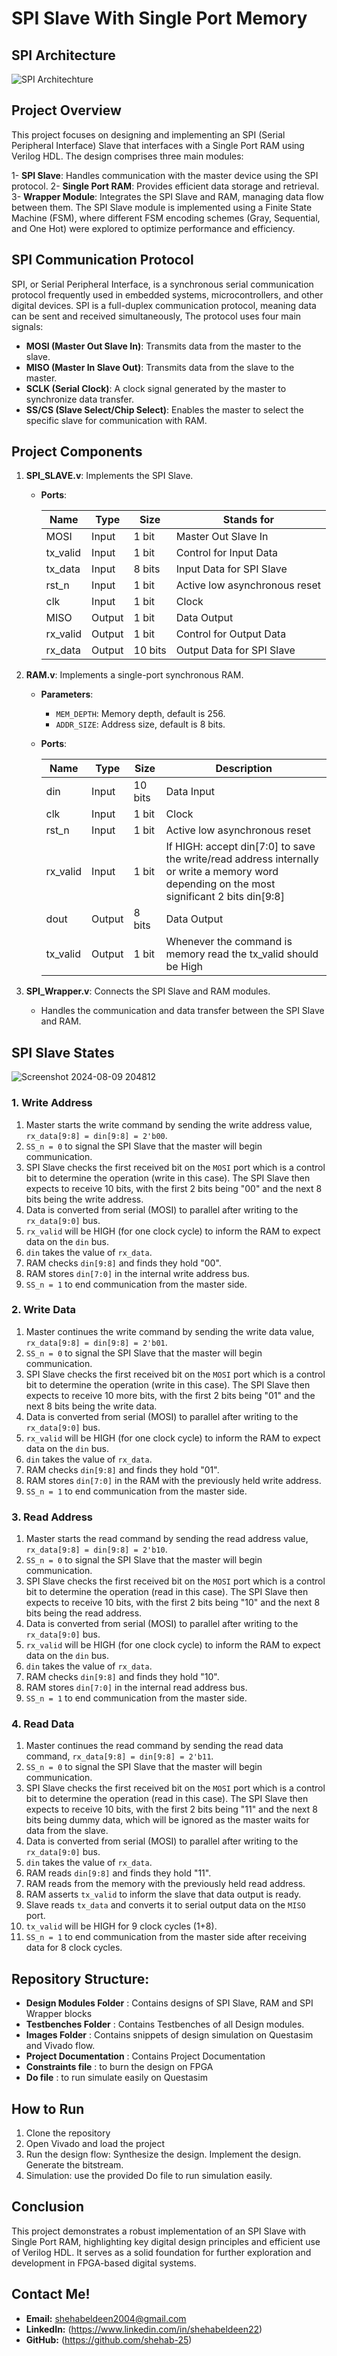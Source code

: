 # SPI Slave With Single Port Memory
## SPI Architecture

![SPI Architechture](https://github.com/user-attachments/assets/c49a55ec-dc5a-42f0-a0ce-fd8f0bf92cc1)

## Project Overview
This project focuses on designing and implementing an SPI (Serial Peripheral Interface) Slave that interfaces with a Single Port RAM using Verilog HDL. The design comprises three main modules:

1- **SPI Slave**: Handles communication with the master device using the SPI protocol.
2- **Single Port RAM**: Provides efficient data storage and retrieval.
3- **Wrapper Module**: Integrates the SPI Slave and RAM, managing data flow between them.
The SPI Slave module is implemented using a Finite State Machine (FSM), where different FSM encoding schemes (Gray, Sequential, and One Hot) were explored to optimize performance and efficiency.

## SPI Communication Protocol
SPI, or Serial Peripheral Interface, is a synchronous serial communication protocol frequently used in embedded systems, microcontrollers, and other digital devices.
SPI is a full-duplex communication protocol, meaning data can be sent and received simultaneously, The protocol uses four main signals:

- **MOSI (Master Out Slave In)**: Transmits data from the master to the slave.
- **MISO (Master In Slave Out)**: Transmits data from the slave to the master.
- **SCLK (Serial Clock)**: A clock signal generated by the master to synchronize data transfer.
- **SS/CS (Slave Select/Chip Select)**: Enables the master to select the specific slave for communication with RAM.

## Project Components
1. **SPI_SLAVE.v**: Implements the SPI Slave.
   - **Ports**:

     | Name     | Type   | Size  | Stands for             |
     |----------|--------|-------|-------------------------|
     | MOSI     | Input  | 1 bit | Master Out Slave In     |
     | tx_valid | Input  | 1 bit | Control for Input Data  |
     | tx_data  | Input  | 8 bits| Input Data for SPI Slave|
     | rst_n    | Input  | 1 bit | Active low asynchronous reset |
     | clk      | Input  | 1 bit | Clock                   |
     | MISO     | Output | 1 bit | Data Output             |
     | rx_valid | Output | 1 bit | Control for Output Data |
     | rx_data  | Output | 10 bits| Output Data for SPI Slave |

2. **RAM.v**: Implements a single-port synchronous RAM.
   - **Parameters**:
     - `MEM_DEPTH`: Memory depth, default is 256.
     - `ADDR_SIZE`: Address size, default is 8 bits.
   - **Ports**:

     | Name     | Type   | Size  | Description             |
     |----------|--------|-------|-------------------------|
     | din      | Input  | 10 bits| Data Input             |
     | clk      | Input  | 1 bit | Clock                   |
     | rst_n    | Input  | 1 bit | Active low asynchronous reset |
     | rx_valid | Input  | 1 bit | If HIGH: accept din[7:0] to save the write/read address internally or write a memory word depending on the most significant 2 bits din[9:8] |
     | dout     | Output | 8 bits| Data Output             |
     | tx_valid | Output | 1 bit | Whenever the command is memory read the tx_valid should be High |

3. **SPI_Wrapper.v**: Connects the SPI Slave and RAM modules.
   - Handles the communication and data transfer between the SPI Slave and RAM.

## SPI Slave States

![Screenshot 2024-08-09 204812](https://github.com/user-attachments/assets/012de032-74f1-4bf8-8262-3f8716c152d3)

### 1. Write Address
1. Master starts the write command by sending the write address value, `rx_data[9:8] = din[9:8] = 2'b00`.
2. `SS_n = 0` to signal the SPI Slave that the master will begin communication.
3. SPI Slave checks the first received bit on the `MOSI` port which is a control bit to determine the operation (write in this case). The SPI Slave then expects to receive 10 bits, with the first 2 bits being "00" and the next 8 bits being the write address.
4. Data is converted from serial (MOSI) to parallel after writing to the `rx_data[9:0]` bus.
5. `rx_valid` will be HIGH (for one clock cycle) to inform the RAM to expect data on the `din` bus.
6. `din` takes the value of `rx_data`.
7. RAM checks `din[9:8]` and finds they hold "00".
8. RAM stores `din[7:0]` in the internal write address bus.
9. `SS_n = 1` to end communication from the master side.

### 2. Write Data
1. Master continues the write command by sending the write data value, `rx_data[9:8] = din[9:8] = 2'b01`.
2. `SS_n = 0` to signal the SPI Slave that the master will begin communication.
3. SPI Slave checks the first received bit on the `MOSI` port which is a control bit to determine the operation (write in this case). The SPI Slave then expects to receive 10 more bits, with the first 2 bits being "01" and the next 8 bits being the write data.
4. Data is converted from serial (MOSI) to parallel after writing to the `rx_data[9:0]` bus.
5. `rx_valid` will be HIGH (for one clock cycle) to inform the RAM to expect data on the `din` bus.
6. `din` takes the value of `rx_data`.
7. RAM checks `din[9:8]` and finds they hold "01".
8. RAM stores `din[7:0]` in the RAM with the previously held write address.
9. `SS_n = 1` to end communication from the master side.

### 3. Read Address
1. Master starts the read command by sending the read address value, `rx_data[9:8] = din[9:8] = 2'b10`.
2. `SS_n = 0` to signal the SPI Slave that the master will begin communication.
3. SPI Slave checks the first received bit on the `MOSI` port which is a control bit to determine the operation (read in this case). The SPI Slave then expects to receive 10 bits, with the first 2 bits being "10" and the next 8 bits being the read address.
4. Data is converted from serial (MOSI) to parallel after writing to the `rx_data[9:0]` bus.
5. `rx_valid` will be HIGH (for one clock cycle) to inform the RAM to expect data on the `din` bus.
6. `din` takes the value of `rx_data`.
7. RAM checks `din[9:8]` and finds they hold "10".
8. RAM stores `din[7:0]` in the internal read address bus.
9. `SS_n = 1` to end communication from the master side.

### 4. Read Data
1. Master continues the read command by sending the read data command, `rx_data[9:8] = din[9:8] = 2'b11`.
2. `SS_n = 0` to signal the SPI Slave that the master will begin communication.
3. SPI Slave checks the first received bit on the `MOSI` port which is a control bit to determine the operation (read in this case). The SPI Slave then expects to receive 10 bits, with the first 2 bits being "11" and the next 8 bits being dummy data, which will be ignored as the master waits for data from the slave.
4. Data is converted from serial (MOSI) to parallel after writing to the `rx_data[9:0]` bus.
5. `din` takes the value of `rx_data`.
6. RAM reads `din[9:8]` and finds they hold "11".
7. RAM reads from the memory with the previously held read address.
8. RAM asserts `tx_valid` to inform the slave that data output is ready.
9. Slave reads `tx_data` and converts it to serial output data on the `MISO` port.
10. `tx_valid` will be HIGH for 9 clock cycles (1+8).
11. `SS_n = 1` to end communication from the master side after receiving data for 8 clock cycles.

## Repository Structure:
- **Design Modules Folder** : Contains designs of SPI Slave, RAM and SPI Wrapper blocks
- **Testbenches Folder** : Contains Testbenches of all Design modules.
- **Images Folder** : Contains snippets of design simulation on Questasim and Vivado flow.
- **Project Documentation** : Contains Project Documentation  
- **Constraints file** : to burn the design on FPGA
- **Do file** : to run simulate easily on Questasim

## How to Run
1. Clone the repository
2. Open Vivado and load the project
3. Run the design flow:
      Synthesize the design.
      Implement the design.
      Generate the bitstream.
4. Simulation:
       use the provided Do file to run simulation easily.

## Conclusion
This project demonstrates a robust implementation of an SPI Slave with Single Port RAM, highlighting key digital design principles and efficient use of Verilog HDL. It serves as a solid foundation for further exploration and development in FPGA-based digital systems.

## Contact Me!
- **Email:** shehabeldeen2004@gmail.com
- **LinkedIn:** (https://www.linkedin.com/in/shehabeldeen22)
- **GitHub:** (https://github.com/shehab-25)
